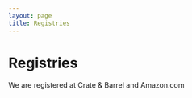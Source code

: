 ```yaml
---
layout: page
title: Registries
---
```


# Registries

We are registered at Crate &amp; Barrel and Amazon.com
